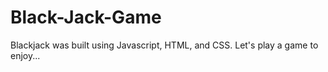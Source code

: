 # Black-Jack-Game
Blackjack was built using Javascript, HTML, and CSS. Let's play a game to enjoy...

